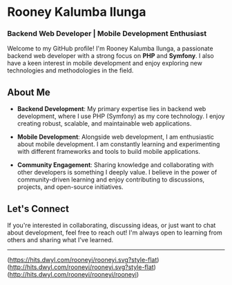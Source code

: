 # Rooney Kalumba Ilunga

### Backend Web Developer | Mobile Development Enthusiast

Welcome to my GitHub profile! I'm Rooney Kalumba Ilunga, a passionate backend web developer with a strong focus on **PHP** and **Symfony**. I also have a keen interest in mobile development and enjoy exploring new technologies and methodologies in the field.

## About Me

- **Backend Development**: My primary expertise lies in backend web development, where I use PHP (Symfony) as my core technology. I enjoy creating robust, scalable, and maintainable web applications.
  
- **Mobile Development**: Alongside web development, I am enthusiastic about mobile development. I am constantly learning and experimenting with different frameworks and tools to build mobile applications.

- **Community Engagement**: Sharing knowledge and collaborating with other developers is something I deeply value. I believe in the power of community-driven learning and enjoy contributing to discussions, projects, and open-source initiatives.

## Let's Connect

If you're interested in collaborating, discussing ideas, or just want to chat about development, feel free to reach out! I'm always open to learning from others and sharing what I've learned.

---
(https://hits.dwyl.com/rooneyi/rooneyi.svg?style-flat) (http://hits.dwyl.com/rooneyi/rooneyi.svg?style-flat) (http://hits.dwyl.com/rooneyi/rooneyi/rooneyi)
